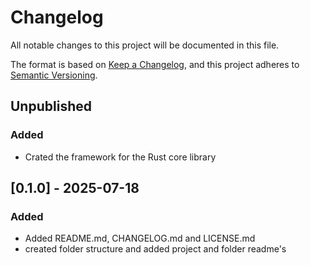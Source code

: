 # Changelog

All notable changes to this project will be documented in this file.

The format is based on [Keep a Changelog](https://keepachangelog.com/en/1.1.0/),
and this project adheres to [Semantic Versioning](https://semver.org/spec/v2.0.0.html).

## Unpublished

### Added

- Crated the framework for the Rust core library

## [0.1.0] - 2025-07-18

### Added

- Added README.md, CHANGELOG.md and LICENSE.md
- created folder structure and added project and folder readme's
